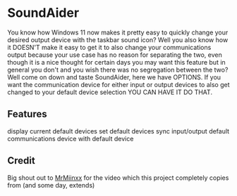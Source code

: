 # SoundAider

You know how Windows 11 now makes it pretty easy to quickly change your desired output device with the taskbar sound icon? Well you also know how it DOESN'T make it easy to get it to also change your communications output because your use case has no reason for separating the two, even though it is a nice thought for certain days you may want this feature but in general you don't and you wish there was no segregation between the two? Well come on down and taste SoundAider, here we have OPTIONS. If you want the communication device for either input or output devices to also get changed to your default device selection YOU CAN HAVE IT DO THAT.

## Features

display current default devices
set default devices
sync input/output default communications device with default device

## Credit

Big shout out to [MrMiinxx](https://www.youtube.com/watch?v=VxXDY6TIT08) for the video which this project completely copies from (and some day, extends)
